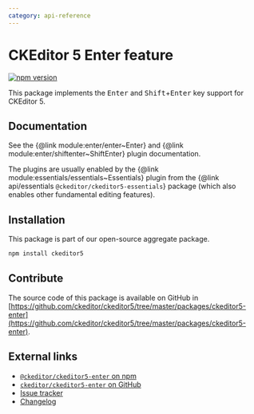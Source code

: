 ```yaml
---
category: api-reference
---
```


# CKEditor&nbsp;5 Enter feature

[![npm version](https://badge.fury.io/js/%40ckeditor%2Fckeditor5-enter.svg)](https://www.npmjs.com/package/@ckeditor/ckeditor5-enter)

This package implements the <kbd>Enter</kbd> and <kbd>Shift</kbd>+<kbd>Enter</kbd> key support for CKEditor&nbsp;5.

## Documentation

See the {@link module:enter/enter~Enter} and {@link module:enter/shiftenter~ShiftEnter} plugin documentation.

The plugins are usually enabled by the {@link module:essentials/essentials~Essentials} plugin from the {@link api/essentials `@ckeditor/ckeditor5-essentials`} package (which also enables other fundamental editing features).

## Installation

This package is part of our open-source aggregate package.

```bash
npm install ckeditor5
```

## Contribute

The source code of this package is available on GitHub in [https://github.com/ckeditor/ckeditor5/tree/master/packages/ckeditor5-enter](https://github.com/ckeditor/ckeditor5/tree/master/packages/ckeditor5-enter).

## External links

* [`@ckeditor/ckeditor5-enter` on npm](https://www.npmjs.com/package/@ckeditor/ckeditor5-enter)
* [`ckeditor/ckeditor5-enter` on GitHub](https://github.com/ckeditor/ckeditor5/tree/master/packages/ckeditor5-enter)
* [Issue tracker](https://github.com/ckeditor/ckeditor5/issues)
* [Changelog](https://github.com/ckeditor/ckeditor5/blob/master/CHANGELOG.md)
